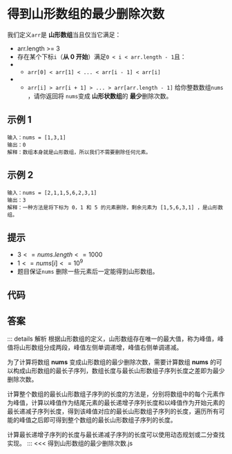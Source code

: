 # 得到山形数组的最少删除次数
<algorithmLevel level="2"/>


我们定义`arr`是 **山形数组**当且仅当它满足：

- arr.length >= 3
- 存在某个下标`i`（**从 0 开始**）满足`0 < i < arr.length - 1`且：
- - `arr[0] < arr[1] < ... < arr[i - 1] < arr[i]`
- - `arr[i] > arr[i + 1] > ... > arr[arr.length - 1]`
给你整数数组`nums` ，请你返回将 `nums`变成 **山形状数组**的 **最少**删除次数。



## 示例 1
```
输入：nums = [1,3,1]
输出：0
解释：数组本身就是山形数组，所以我们不需要删除任何元素。
```
## 示例 2
```
输入：nums = [2,1,1,5,6,2,3,1]
输出：3
解释：一种方法是将下标为 0，1 和 5 的元素删除，剩余元素为 [1,5,6,3,1] ，是山形数组。
```

## 提示

- $3 <= nums.length <= 1000$
- $1 <= nums[i] <= 10^9$
- 题目保证`nums` 删除一些元素后一定能得到山形数组。

## 代码
<stackblitz project-id="get-the-minimum-number-of-deletions-of-the-mountain-arra"/>

## 答案

::: details 解析
根据山形数组的定义，山形数组存在唯一的最大值，称为峰值，峰值将山形数组分成两段，峰值左侧单调递增，峰值右侧单调递减。

为了计算将数组 **nums** 变成山形数组的最少删除次数，需要计算数组 **nums** 的可以构成山形数组的最长子序列，数组长度与最长山形数组子序列长度之差即为最少删除次数。

计算整个数组的最长山形数组子序列的长度的方法是，分别将数组中的每个元素作为峰值，计算以峰值作为结尾元素的最长递增子序列长度和以峰值作为开始元素的最长递减子序列长度，得到该峰值对应的最长山形数组子序列的长度，遍历所有可能的峰值之后即可得到整个数组的最长山形数组子序列的长度。

计算最长递增子序列的长度与最长递减子序列的长度可以使用动态规划或二分查找实现。
:::
<<< 得到山形数组的最少删除次数.js
